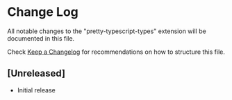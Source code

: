 # Change Log

All notable changes to the "pretty-typescript-types" extension will be documented in this file.

Check [Keep a Changelog](http://keepachangelog.com/) for recommendations on how to structure this file.

## [Unreleased]

-   Initial release
